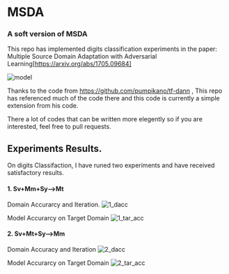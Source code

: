 # MSDA
### A soft version of MSDA

This repo has implemented digits classification experiments in the paper: Multiple Source Domain Adaptation with Adversarial Learning[https://arxiv.org/abs/1705.09684]

![model](https://github.com/daoyuan98/MSDA/blob/master/images/model.png)

Thanks to the code from https://github.com/pumpikano/tf-dann , This repo has referenced much of the code there and this code is currently a simple extension from his code.

There a lot of codes that can be written more elegently so if you are interested, feel free to pull requests.

## Experiments Results.
On digits Classifaction, I have runed two experiments and have received satisfactory results. 

#### 1. Sv+Mm+Sy-->Mt
Domain Accurarcy and Iteration.
![1_dacc](https://github.com/daoyuan98/MSDA/blob/master/images/1_d_acc.png)

Model Accurarcy on Target Domain
![1_tar_acc](https://github.com/daoyuan98/MSDA/blob/master/images/1_tar_acc.png)

#### 2. Sv+Mt+Sy-->Mm
Domain Accuracy and Iteration
![2_dacc](https://github.com/daoyuan98/MSDA/blob/master/images/2_d_acc.png)

Model Accurarcy on Target Domain
![2_tar_acc](https://github.com/daoyuan98/MSDA/blob/master/images/2_tar_acc.png)
